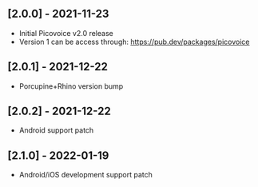 ## [2.0.0] - 2021-11-23
* Initial Picovoice v2.0 release
* Version 1 can be access through: https://pub.dev/packages/picovoice

## [2.0.1] - 2021-12-22
* Porcupine+Rhino version bump

## [2.0.2] - 2021-12-22
* Android support patch

## [2.1.0] - 2022-01-19
* Android/iOS development support patch
